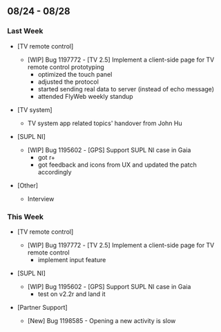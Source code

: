 ## 08/24 - 08/28 ##

### Last Week ###

* [TV remote control]
    - [WIP] Bug 1197772 - [TV 2.5] Implement a client-side page for TV remote control prototyping
        - optimized the touch panel
        - adjusted the protocol
        - started sending real data to server (instead of echo message)
        - attended FlyWeb weekly standup

* [TV system]
    - TV system app related topics' handover from John Hu

* [SUPL NI]
    - [WIP] Bug 1195602 - [GPS] Support SUPL NI case in Gaia
        - got r+
        - got feedback and icons from UX and updated the patch accordingly

* [Other]
    - Interview

### This Week ###

* [TV remote control]
    - [WIP] Bug 1197772 - [TV 2.5] Implement a client-side page for TV remote control
        - implement input feature

* [SUPL NI]
    - [WIP] Bug 1195602 - [GPS] Support SUPL NI case in Gaia
        - test on v2.2r and land it

* [Partner Support]
    - [New] Bug 1198585 - Opening a new activity is slow
